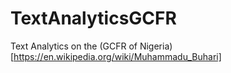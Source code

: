 # TextAnalyticsGCFR
Text Analytics on the (GCFR of Nigeria)[https://en.wikipedia.org/wiki/Muhammadu_Buhari]
